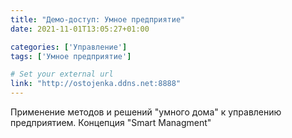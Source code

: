 ```yaml
---
title: "Демо-доступ: Умное предприятие"
date: 2021-11-01T13:05:27+01:00

categories: ['Управление']
tags: ['Умное предприятие']

# Set your external url
link: "http://ostojenka.ddns.net:8888"
---
```

Применение методов и решений "умного дома" к управлению предприятием. Концепция "Smart Managment"
